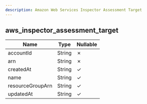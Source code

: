 ```yaml
---
description: Amazon Web Services Inspector Assessment Target
---
```

aws_inspector_assessment_target
-------------------------------

| **Name**         | **Type** | **Nullable** |
| ---------------- | -------- | ------------ |
| accountId        | String   | &cross;      |
| arn              | String   | &cross;      |
| createdAt        | String   | &check;      |
| name             | String   | &check;      |
| resourceGroupArn | String   | &check;      |
| updatedAt        | String   | &check;      |
